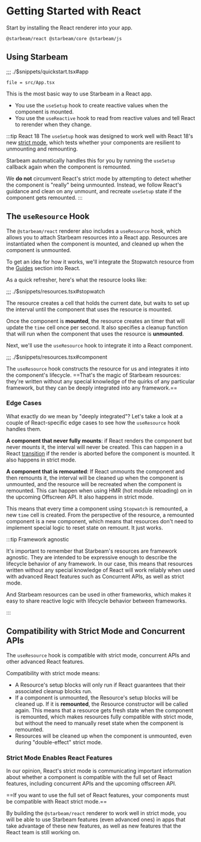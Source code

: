 # Getting Started with React

Start by installing the React renderer into your app.

```npm
@starbeam/react @starbeam/core @starbeam/js
```

## Using Starbeam

;;; ./$snippets/quickstart.tsx#app

```stackblitz[starbeam-react-example-counter]
file = src/App.tsx
```

This is the most basic way to use Starbeam in a React app.

- You use the `useSetup` hook to create reactive values when the component is mounted.
- You use the `useReactive` hook to read from reactive values and tell React to rerender when they change.

:::tip React 18
The `useSetup` hook was designed to work well with React 18's new [strict
mode](https://reactjs.org/blog/2022/03/29/react-v18.html), which tests whether your components are
resilient to unmounting and remounting.

Starbeam automatically handles this for you by running the `useSetup` callback again when the
component is remounted.

We **do not** circumvent React's strict mode by attempting to detect whether the component is
"really" being unmounted. Instead, we follow React's guidance and clean on any unmount, and recreate
`useSetup` state if the component gets remounted.
:::

## The `useResource` Hook

The `@starbeam/react` renderer also includes a `useResource` hook, which allows you to attach
Starbeam resources into a React app. Resources are instantiated when the component is mounted, and
cleaned up when the component is unmounted.

To get an idea for how it works, we'll integrate the Stopwatch resource from the [Guides](/guides/fundamentals/resources) section
into React.

As a quick refresher, here's what the resource looks like:

;;; ./$snippets/resources.tsx#stopwatch

The resource creates a cell that holds the current date, but waits to set up the interval until the
component that uses the resource is mounted.

Once the component is **mounted**, the resource creates an timer that will update the `time` cell once
per second. It also specifies a cleanup function that will run when the component that uses the
resource is **unmounted**.

Next, we'll use the `useResource` hook to integrate it into a React component.

;;; ./$snippets/resources.tsx#component

The `useResource` hook constructs the resource for us and integrates it into the component's
lifecycle. ==That's the magic of Starbeam resources: they're written without any special knowledge of
the quirks of any particular framework, but they can be deeply integrated into any framework.==

### Edge Cases

What exactly do we mean by "deeply integrated"? Let's take a look at a couple of React-specific edge
cases to see how the `useResource` hook handles them.

**A component that never fully mounts**: if React renders the component but never mounts it, the
interval will never be created. This can happen in a React
[transition](https://reactjs.org/docs/hooks-reference.html#usetransition) if the render is aborted
before the component is mounted. It also happens in strict mode.

**A component that is remounted**: If React unmounts the component and then remounts it, the
interval will be cleaned up when the component is unmounted, and the resource will be recreated when
the component is remounted. This can happen when using HMR (hot module reloading) on in the upcoming
Offscreen API. It also happens in strict mode.

This means that every time a component using `Stopwatch` is remounted, a new `time` cell is created.
From the perspective of the resource, a remounted component is a new component, which means that
resources don't need to implement special logic to reset state on remount. It just works.

:::tip Framework agnostic

It's important to remember that Starbeam's resources are framework agnostic. They are intended to be
expressive enough to describe the lifecycle behavior of any framework. In our case, this means that
resources written without any special knowledge of React will work reliably when used with advanced
React features such as Concurrent APIs, as well as strict mode.

And Starbeam resources can be used in other frameworks, which makes it easy to share reactive logic
with lifecycle behavior between frameworks.

:::

## Compatibility with Strict Mode and Concurrent APIs

The `useResource` hook is compatible with strict mode, concurrent APIs and other advanced React
features.

Compatibility with strict mode means:

- A Resource's setup blocks will only run if React guarantees that their associated cleanup blocks
  run.
- If a component is unmounted, the Resource's setup blocks will be cleaned up. If it is
  **remounted**, the Resource constructor will be called again. This means that a resource gets
  fresh state when the component is remounted, which makes resources fully compatible with strict
  mode, but without the need to manually reset state when the component is remounted.
- Resources will be cleaned up when the component is unmounted, even during "double-effect" strict
  mode.

### Strict Mode Enables React Features

In our opinion, React's strict mode is communicating important information about whether a component
is compatible with the full set of React features, including concurrent APIs and the upcoming
offscreen API.

==If you want to use the full set of React features, your components must be compatible with React
strict mode.==

By building the `@starbeam/react` renderer to work well in strict mode, you will be able to use
Starbeam features (even advanced ones) in apps that take advantage of these new features, as well as
new features that the React team is still working on.
